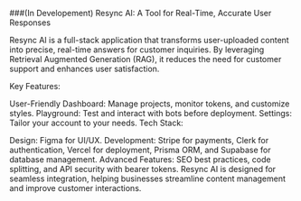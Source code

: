 ###(In Developement)
Resync AI: A Tool for Real-Time, Accurate User Responses

Resync AI is a full-stack application that transforms user-uploaded content into precise, real-time answers for customer inquiries. By leveraging Retrieval Augmented Generation (RAG), it reduces the need for customer support and enhances user satisfaction.

Key Features:

User-Friendly Dashboard: Manage projects, monitor tokens, and customize styles.
Playground: Test and interact with bots before deployment.
Settings: Tailor your account to your needs.
Tech Stack:

Design: Figma for UI/UX.
Development: Stripe for payments, Clerk for authentication, Vercel for deployment, Prisma ORM, and Supabase for database management.
Advanced Features: SEO best practices, code splitting, and API security with bearer tokens.
Resync AI is designed for seamless integration, helping businesses streamline content management and improve customer interactions.
